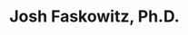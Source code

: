 ---
title: "Josh Faskowitz, Ph.D."
presenter_id: joshua_faskowitz
permalink: /member_full_publications/joshua_faskowitz
layout: member_all_publications
---
